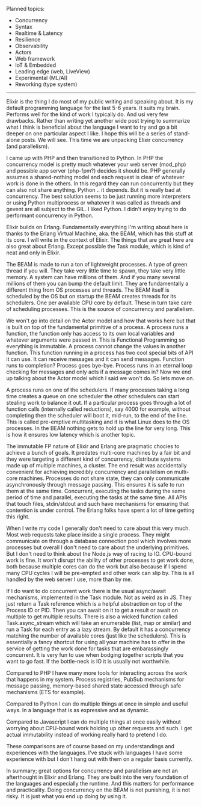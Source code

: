 Planned topics:

- Concurrency
- Syntax
- Realtime & Latency
- Resilience
- Observability
- Actors
- Web framework
- IoT & Embedded
- Leading edge (web, LiveView)
- Experimental (ML/AI)
- Reworking (type system)

---

Elixir is the thing I do most of my public writing and speaking about. It is my default programming language for the last 5-6 years. It suits my brain. Performs well for the kind of work I typically do. And usi very few drawbacks. Rather than writing yet another wide post trying to summarize what I think is beneficial about the language I want to try and go a bit deeper on one particular aspect I like. I hope this will be a series of stand-alone posts. We will see. This time we are unpacking Elixir concurrency (and parallelism).

I came up with PHP and then transitioned to Python. In PHP the concurrency model is pretty much whatever your web server (mod_php) and possible app server (php-fpm?) decides it should be. PHP generally assumes a shared-nothing model and each request is clear of whatever work is done in the others. In this regard they can run concurrently but they can also not share anything. Python .. it depends. But it is really bad at concurrency. The best solution seems to be just running more interpreters or using Python multiprocess or whatever it was called as threads and gevent are all subject to the GIL. I liked Python. I didn't enjoy trying to do performant concurrency in Python.

Elixir builds on Erlang. Fundamentally everything I'm writing about here is thanks to the Erlang Virtual Machine, aka. the BEAM, which has this stuff at its core. I will write in the context of Elixir. The things that are great here are also great about Erlang. Except possible the Task module, which is kind of neat and only in Elixir.

The BEAM is made to run a ton of lightweight processes. A type of green thread if you will. They take very little time to spawn, they take very little memory. A system can have millions of them. And if you many several millions of them you can bump the default limit. They are fundamentally a different thing from OS processes and threads. The BEAM itself is scheduled by the OS but on startup the BEAM creates threads for its schedulers. One per available CPU core by default. These in turn take care of scheduling processes. This is the source of concurrency and parallelism.

We won't go into detail on the Actor model and how that works here but that is built on top of the fundamental primitive of a process. A process runs a function, the function only has access to its own local variables and whatever arguments were passed in. This is Functional Programming so everything is immutable. A process cannot change the values in another function. This function running in a process has two cool special bits of API it can use. It can receive messages and it can send messages. Function runs to completion? Process goes bye-bye. Process runs in an eternal loop checking for messages and only acts if a message comes in? Now we end up talking about the Actor model which I said we won't do. So lets move on.

A process runs on one of the schedulers. If many processes taking a long time creates a queue on one scheduler the other schedulers can start stealing work to balance it out. If a particular process goes through a lot of function calls (internally called reductions), say 4000 for example, without completing then the scheduler will boot it, mid-run, to the end of the line. This is called pre-emptive multitasking and it is what Linux does to the OS processes. In the BEAM nothing gets to hold up the line for very long. This is how it ensures low latency which is another topic.

The immutable FP nature of Elixir and Erlang are pragmatic chocies to achieve a bunch of goals. It predates multi-core machines by a fair bit and they were targeting a different kind of concurrency, distribute systems made up of multiple machines, a cluster. The end result was accidentally convenient for achieving incredibly concurrency and parallelism on multi-core machines. Processes do not share state, they can only communicate asynchronously through message passing. This ensures it is safe to run them at the same time. Concurrent, executing the tasks during the same period of time and parallel, executing the tasks at the same time. All APIs that touch files, stdin/stdout and such have mechanisms for ensuring that contention is under control. The Erlang folks have spent a lot of time getting this right.

When I write my code I generally don't need to care about this very much. Most web requests take place inside a single process. They might communicate on through a database connection pool which involves more processes but overall I don't need to care about the underlying primitives. But I don't need to think about the Node.js way of racing to IO. CPU-bound work is fine. It won't disrupt the ability of other processes to get work done, both because multiple cores can do the work but also because if I spend many CPU cycles I will be pre-empted and other work can slip by. This is all handled by the web server I use, more than by me.

If I do want to do concurrent work there is the usual async/await mechanisms, implemented in the Task module. Not as weird as in JS. They just return a Task reference which is a helpful abstraction on top of the Process ID or PID. Then you can await on it to get a result or await on multiple to get multiple results. There is also a wicked function called Task.async_stream which will take an enumerable (list, map or similar) and run a Task for each entry as a lazy stream. By default it has a concurrency matching the number of available cores (just like the schedulers). This is essentially a fancy shortcut for using all your machine has to offer in the service of getting the work done for tasks that are embarassingly concurrent. It is very fun to use when bodging together scripts that you want to go fast. If the bottle-neck is IO it is usually not worthwhile.

Compared to PHP I have many more tools for interacting across the work that happens in my system. Process registries, PubSub mechanisms for message passing, memory-based shared state accessed through safe mechanisms (ETS for example).

Compared to Python I can do multiple things at once in simple and useful ways. In a language that is as expressive and as dynamic.

Compared to Javascript I can do multiple things at once easily without worrying about CPU-bound work holding up other requests and such. I get actual immutability instead of working really hard to pretend I do.

These comparisons are of course based on my understandings and experiences with the languages. I've stuck with languages I have some experience with but I don't hang out with them on a regular basis currently.

In summary; great options for concurrency and parallelism are not an afterthought in Elixir and Erlang. They are built into the very foundation of the languages and especially the runtime. And this matters for performance and practicality. Doing concurrency on the BEAM is not punishing, it is not risky. It is just what you end up doing by using it.